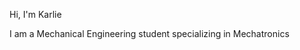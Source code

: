 Hi, I'm Karlie

I am a Mechanical Engineering student specializing in Mechatronics


<!---
karliewzy/karliewzy is a ✨ special ✨ repository because its `README.md` (this file) appears on your GitHub profile.
You can click the Preview link to take a look at your changes.
--->

